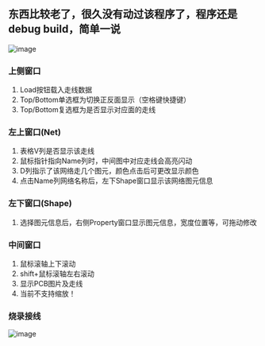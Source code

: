 ## 东西比较老了，很久没有动过该程序了，程序还是debug build，简单一说

![image](https://github.com/fanhuanji/VUSION4.2BWR_GL340/assets/20816057/1b6abd16-de28-4a8c-b5d5-4f5bc2360965)

### 上侧窗口
1. Load按钮载入走线数据
2. Top/Bottom单选框为切换正反面显示（空格键快捷键）
3. Top/Bottom复选框为是否显示对应面的走线

### 左上窗口(Net)
1. 表格V列是否显示该走线
2. 鼠标指针指向Name列时，中间图中对应走线会高亮闪动
3. D列指示了该网络走几个图元，颜色点击后可更改显示颜色
4. 点击Name列网络名称后，左下Shape窗口显示该网络图元信息

### 左下窗口(Shape)
1. 选择图元信息后，右侧Property窗口显示图元信息，宽度位置等，可拖动修改

### 中间窗口
1. 鼠标滚轴上下滚动
2. shift+鼠标滚轴左右滚动
3. 显示PCB图片及走线
4. 当前不支持缩放！

### 烧录接线
![image](https://github.com/fanhuanji/VUSION4.2BWR_GL340/assets/20816057/dfd408d5-3a58-4237-83d5-fc56ceb26ae7)

